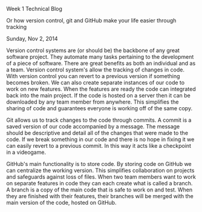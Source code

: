 Week 1 Technical Blog

Or how version control, git and GitHub make your life easier through tracking

Sunday, Nov 2, 2014

Version control systems are (or should be) the backbone of any great software project. They automate many tasks pertaining to the development of a piece of software. There are great benefits as both an individual and as a team. Version control system's allow the tracking of changes in code. With version control you can revert to a previous version if something becomes broken. We can also create separate instances of our code to work on new features. When the features are ready the code can integrated back into the main project. If the code is hosted on a server then it can be downloaded by any team member from anywhere. This simplifies the sharing of code and guarantees everyone is working off of the same copy.

Git allows us to track changes to the code through commits. A commit is a saved version of our code accompanied by a message. The message should be descriptive and detail all of the changes that were made to the code. If we break something in our code and there is no hope in fixing it we can easily revert to a previous commit. In this way it acts like a checkpoint in a videogame.

GitHub's main functionality is to store code. By storing code on GitHub we can centralize the working version. This simplifies collaboration on projects and safeguards against loss of files. When two team members want to work on separate features in code they can each create what is called a branch. A branch is a copy of the main code that is safe to work on and test. When they are finished with their features, their branches will be merged with the main version of the code, hosted on GitHub.
